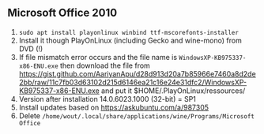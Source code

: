 ## Microsoft Office 2010

1. `sudo apt install playonlinux winbind ttf-mscorefonts-installer`
2. Install it though PlayOnLinux (including Gecko and wine-mono) from DVD (!)
3. If file mismatch error occurs and the file name is `WindowsXP-KB975337-x86-ENU.exe` then download the file from https://gist.github.com/AariyanApu/d28d913d20a7b85966e7460a8d2de2bb/raw/11c7fb03d63102d215d6146ea21c16e24e31dfc2/WindowsXP-KB975337-x86-ENU.exe and put it $HOME/.PlayOnLinux/ressources/
4. Version after installation 14.0.6023.1000 (32-bit) = SP1
5. Install updates based on https://askubuntu.com/a/987305
6. Delete `/home/wout/.local/share/applications/wine/Programs/Microsoft Office`
